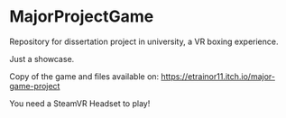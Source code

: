 # MajorProjectGame
Repository for dissertation project in university, a VR boxing experience.

Just a showcase.

Copy of the game and files available on: https://etrainor11.itch.io/major-game-project

You need a SteamVR Headset to play!
